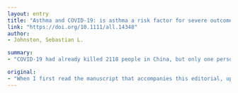 ```yaml
---
layout: entry
title: "Asthma and COVID-19: is asthma a risk factor for severe outcomes?"
link: "https://doi.org/10.1111/all.14348"
author:
- Johnston, Sebastian L.

summary:
- "COVID-19 had already killed 2118 people in China, but only one person in Europe. The 80-year-old tourist from China died in France on the 15th February. He read the manuscript with grim fascination, as it was clear that SARS-CoV-2 had spread very rapidly in China which already had 74,576 cases. France already had 12 cases, Germany 16, the UK 9, Italy 3, Spain 2 and other countries too."

original:
- "When I first read the manuscript that accompanies this editorial, upon its online publication on February 19th 2020(1), COVID-19 had already killed 2118 people in China, but only one person in Europe ? an 80-year-old tourist from China, who died in France on the 15th February. I read the manuscript with grim fascination, as it was clear that SARS-CoV-2 had spread very rapidly in China which already had 74,576 cases and in South Korea which already had 58 cases, and that it was then invading Europe also, as France already had 12 cases, Germany 16, the UK 9, Italy 3, Spain 2 and other countries too."
---
```



